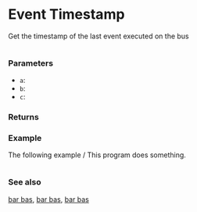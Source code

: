 # Event Timestamp

Get the timestamp of the last event executed on the bus

```sig

```

### Parameters

* ``a``: 
* ``b``: 
* ``c``: 

### Returns



### Example

The following example / This program does something.

```blocks

```

### See also

[bar bas](/reference/foo/bar-bas),
[bar bas](/reference/foo/bar-bas),
[bar bas](/reference/foo/bar-bas)

